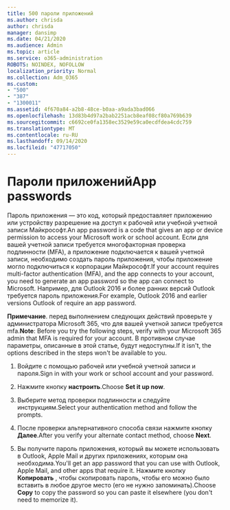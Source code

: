 ```yaml
---
title: 500 пароли приложений
ms.author: chrisda
author: chrisda
manager: dansimp
ms.date: 04/21/2020
ms.audience: Admin
ms.topic: article
ms.service: o365-administration
ROBOTS: NOINDEX, NOFOLLOW
localization_priority: Normal
ms.collection: Adm_O365
ms.custom:
- "500"
- "387"
- "1300011"
ms.assetid: 4f670a84-a2b8-48ce-b0aa-a9ada3bad066
ms.openlocfilehash: 13d83b4d97a2bab2251acb8eaf08cf80a769b639
ms.sourcegitcommit: c6692ce0fa1358ec3529e59ca0ecdfdea4cdc759
ms.translationtype: MT
ms.contentlocale: ru-RU
ms.lasthandoff: 09/14/2020
ms.locfileid: "47717050"
---
```

# <a name="app-passwords"></a><span data-ttu-id="0ed0b-102">Пароли приложений</span><span class="sxs-lookup"><span data-stu-id="0ed0b-102">App passwords</span></span>

<span data-ttu-id="0ed0b-103">Пароль приложения — это код, который предоставляет приложению или устройству разрешение на доступ к рабочей или учебной учетной записи Майкрософт.</span><span class="sxs-lookup"><span data-stu-id="0ed0b-103">An app password is a code that gives an app or device permission to access your Microsoft work or school account.</span></span> <span data-ttu-id="0ed0b-104">Если для вашей учетной записи требуется многофакторная проверка подлинности (MFA), а приложение подключается к вашей учетной записи, необходимо создать пароль приложения, чтобы приложение могло подключиться к корпорации Майкрософт.</span><span class="sxs-lookup"><span data-stu-id="0ed0b-104">If your account requires multi-factor authentication (MFA), and the app connects to your account, you need to generate an app password so the app can connect to Microsoft.</span></span> <span data-ttu-id="0ed0b-105">Например, для Outlook 2016 и более ранних версий Outlook требуется пароль приложения.</span><span class="sxs-lookup"><span data-stu-id="0ed0b-105">For example, Outlook 2016 and earlier versions Outlook of require an app password.</span></span>

 <span data-ttu-id="0ed0b-106">**Примечание**. перед выполнением следующих действий проверьте у администратора Microsoft 365, что для вашей учетной записи требуется mfa.</span><span class="sxs-lookup"><span data-stu-id="0ed0b-106">**Note**: Before you try the following steps, verify with your Microsoft 365 admin that MFA is required for your account.</span></span> <span data-ttu-id="0ed0b-107">В противном случае параметры, описанные в этой статье, будут недоступны.</span><span class="sxs-lookup"><span data-stu-id="0ed0b-107">If it isn't, the options described in the steps won't be available to you.</span></span>

1. <span data-ttu-id="0ed0b-108">Войдите с помощью рабочей или учебной учетной записи и пароля.</span><span class="sxs-lookup"><span data-stu-id="0ed0b-108">Sign in with your work or school account and your password.</span></span>

2. <span data-ttu-id="0ed0b-109">Нажмите кнопку **настроить**.</span><span class="sxs-lookup"><span data-stu-id="0ed0b-109">Choose **Set it up now**.</span></span>

3. <span data-ttu-id="0ed0b-110">Выберите метод проверки подлинности и следуйте инструкциям.</span><span class="sxs-lookup"><span data-stu-id="0ed0b-110">Select your authentication method and follow the prompts.</span></span>

4. <span data-ttu-id="0ed0b-111">После проверки альтернативного способа связи нажмите кнопку **Далее**.</span><span class="sxs-lookup"><span data-stu-id="0ed0b-111">After you verify your alternate contact method, choose **Next**.</span></span>

5. <span data-ttu-id="0ed0b-112">Вы получите пароль приложения, который вы можете использовать в Outlook, Apple Mail и других приложениях, которым она необходима.</span><span class="sxs-lookup"><span data-stu-id="0ed0b-112">You'll get an app password that you can use with Outlook, Apple Mail, and other apps that require it.</span></span> <span data-ttu-id="0ed0b-113">Нажмите кнопку **Копировать** , чтобы скопировать пароль, чтобы его можно было вставить в любое другое место (его не нужно запоминать).</span><span class="sxs-lookup"><span data-stu-id="0ed0b-113">Choose **Copy** to copy the password so you can paste it elsewhere (you don't need to memorize it).</span></span>
